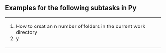 
##  Examples for the following subtasks in Py
<table>
<td>
<ol>
 
<li> How to creat an n number of folders in the current work directory</li>
<li> y</li>
 
</ol>
</td>
	
</table>
